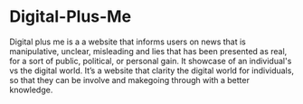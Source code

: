 # Digital-Plus-Me
Digital plus me is a a website that informs users on news that is manipulative, unclear, misleading and lies that has been presented as real, for a sort of public, political, or personal gain. It showcase of an individual's vs the digital world. It’s a website that clarity the digital world for individuals, so that they can be involve and makegoing through with a better knowledge.   
